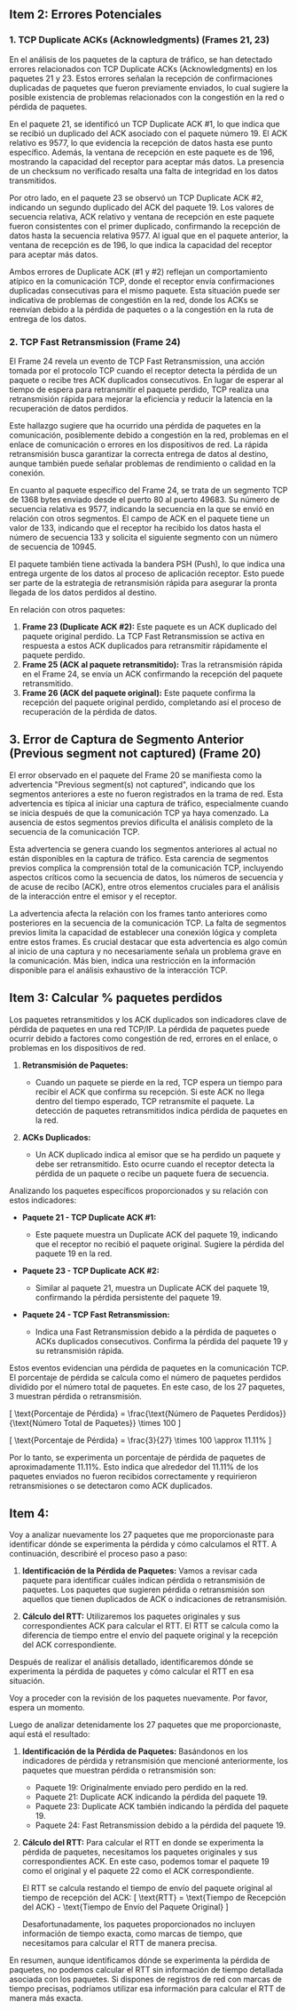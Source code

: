 ## Item 2: Errores Potenciales
### 1. TCP Duplicate ACKs (Acknowledgments) (Frames 21, 23)

En el análisis de los paquetes de la captura de tráfico, se han detectado errores relacionados con TCP Duplicate ACKs (Acknowledgments) en los paquetes 21 y 23. Estos errores señalan la recepción de confirmaciones duplicadas de paquetes que fueron previamente enviados, lo cual sugiere la posible existencia de problemas relacionados con la congestión en la red o pérdida de paquetes.

En el paquete 21, se identificó un TCP Duplicate ACK #1, lo que indica que se recibió un duplicado del ACK asociado con el paquete número 19. El ACK relativo es 9577, lo que evidencia la recepción de datos hasta ese punto específico. Además, la ventana de recepción en este paquete es de 196, mostrando la capacidad del receptor para aceptar más datos. La presencia de un checksum no verificado resalta una falta de integridad en los datos transmitidos.

Por otro lado, en el paquete 23 se observó un TCP Duplicate ACK #2, indicando un segundo duplicado del ACK del paquete 19. Los valores de secuencia relativa, ACK relativo y ventana de recepción en este paquete fueron consistentes con el primer duplicado, confirmando la recepción de datos hasta la secuencia relativa 9577. Al igual que en el paquete anterior, la ventana de recepción es de 196, lo que indica la capacidad del receptor para aceptar más datos.

Ambos errores de Duplicate ACK (#1 y #2) reflejan un comportamiento atípico en la comunicación TCP, donde el receptor envía confirmaciones duplicadas consecutivas para el mismo paquete. Esta situación puede ser indicativa de problemas de congestión en la red, donde los ACKs se reenvían debido a la pérdida de paquetes o a la congestión en la ruta de entrega de los datos.

### 2. TCP Fast Retransmission (Frame 24)
El Frame 24 revela un evento de TCP Fast Retransmission, una acción tomada por el protocolo TCP cuando el receptor detecta la pérdida de un paquete o recibe tres ACK duplicados consecutivos. En lugar de esperar al tiempo de espera para retransmitir el paquete perdido, TCP realiza una retransmisión rápida para mejorar la eficiencia y reducir la latencia en la recuperación de datos perdidos.

Este hallazgo sugiere que ha ocurrido una pérdida de paquetes en la comunicación, posiblemente debido a congestión en la red, problemas en el enlace de comunicación o errores en los dispositivos de red. La rápida retransmisión busca garantizar la correcta entrega de datos al destino, aunque también puede señalar problemas de rendimiento o calidad en la conexión.

En cuanto al paquete específico del Frame 24, se trata de un segmento TCP de 1368 bytes enviado desde el puerto 80 al puerto 49683. Su número de secuencia relativa es 9577, indicando la secuencia en la que se envió en relación con otros segmentos. El campo de ACK en el paquete tiene un valor de 133, indicando que el receptor ha recibido los datos hasta el número de secuencia 133 y solicita el siguiente segmento con un número de secuencia de 10945.

El paquete también tiene activada la bandera PSH (Push), lo que indica una entrega urgente de los datos al proceso de aplicación receptor. Esto puede ser parte de la estrategia de retransmisión rápida para asegurar la pronta llegada de los datos perdidos al destino.

En relación con otros paquetes:

1. **Frame 23 (Duplicate ACK #2):** Este paquete es un ACK duplicado del paquete original perdido. La TCP Fast Retransmission se activa en respuesta a estos ACK duplicados para retransmitir rápidamente el paquete perdido.
2. **Frame 25 (ACK al paquete retransmitido):** Tras la retransmisión rápida en el Frame 24, se envía un ACK confirmando la recepción del paquete retransmitido.
3. **Frame 26 (ACK del paquete original):** Este paquete confirma la recepción del paquete original perdido, completando así el proceso de recuperación de la pérdida de datos.

## 3. Error de Captura de Segmento Anterior (Previous segment not captured) (Frame 20)
El error observado en el paquete del Frame 20 se manifiesta como la advertencia "Previous segment(s) not captured", indicando que los segmentos anteriores a este no fueron registrados en la trama de red. Esta advertencia es típica al iniciar una captura de tráfico, especialmente cuando se inicia después de que la comunicación TCP ya haya comenzado. La ausencia de estos segmentos previos dificulta el análisis completo de la secuencia de la comunicación TCP.

Esta advertencia se genera cuando los segmentos anteriores al actual no están disponibles en la captura de tráfico. Esta carencia de segmentos previos complica la comprensión total de la comunicación TCP, incluyendo aspectos críticos como la secuencia de datos, los números de secuencia y de acuse de recibo (ACK), entre otros elementos cruciales para el análisis de la interacción entre el emisor y el receptor.

La advertencia afecta la relación con los frames tanto anteriores como posteriores en la secuencia de la comunicación TCP. La falta de segmentos previos limita la capacidad de establecer una conexión lógica y completa entre estos frames. Es crucial destacar que esta advertencia es algo común al inicio de una captura y no necesariamente señala un problema grave en la comunicación. Más bien, indica una restricción en la información disponible para el análisis exhaustivo de la interacción TCP.


## Item 3: Calcular % paquetes perdidos
Los paquetes retransmitidos y los ACK duplicados son indicadores clave de pérdida de paquetes en una red TCP/IP. La pérdida de paquetes puede ocurrir debido a factores como congestión de red, errores en el enlace, o problemas en los dispositivos de red.

1. **Retransmisión de Paquetes:**
   - Cuando un paquete se pierde en la red, TCP espera un tiempo para recibir el ACK que confirma su recepción. Si este ACK no llega dentro del tiempo esperado, TCP retransmite el paquete. La detección de paquetes retransmitidos indica pérdida de paquetes en la red.

2. **ACKs Duplicados:**
   - Un ACK duplicado indica al emisor que se ha perdido un paquete y debe ser retransmitido. Esto ocurre cuando el receptor detecta la pérdida de un paquete o recibe un paquete fuera de secuencia.

Analizando los paquetes específicos proporcionados y su relación con estos indicadores:

- **Paquete 21 - TCP Duplicate ACK #1:**
  - Este paquete muestra un Duplicate ACK del paquete 19, indicando que el receptor no recibió el paquete original. Sugiere la pérdida del paquete 19 en la red.

- **Paquete 23 - TCP Duplicate ACK #2:**
  - Similar al paquete 21, muestra un Duplicate ACK del paquete 19, confirmando la pérdida persistente del paquete 19.

- **Paquete 24 - TCP Fast Retransmission:**
  - Indica una Fast Retransmission debido a la pérdida de paquetes o ACKs duplicados consecutivos. Confirma la pérdida del paquete 19 y su retransmisión rápida.

Estos eventos evidencian una pérdida de paquetes en la comunicación TCP. El porcentaje de pérdida se calcula como el número de paquetes perdidos dividido por el número total de paquetes. En este caso, de los 27 paquetes, 3 muestran pérdida o retransmisión.

\[
\text{Porcentaje de Pérdida} = \frac{\text{Número de Paquetes Perdidos}}{\text{Número Total de Paquetes}} \times 100
\]

\[
\text{Porcentaje de Pérdida} = \frac{3}{27} \times 100 \approx 11.11\%
\]

Por lo tanto, se experimenta un porcentaje de pérdida de paquetes de aproximadamente 11.11%. Esto indica que alrededor del 11.11% de los paquetes enviados no fueron recibidos correctamente y requirieron retransmisiones o se detectaron como ACK duplicados.

## Item 4:

Voy a analizar nuevamente los 27 paquetes que me proporcionaste para identificar dónde se experimenta la pérdida y cómo calculamos el RTT. A continuación, describiré el proceso paso a paso:

1. **Identificación de la Pérdida de Paquetes:**
   Vamos a revisar cada paquete para identificar cuáles indican pérdida o retransmisión de paquetes. Los paquetes que sugieren pérdida o retransmisión son aquellos que tienen duplicados de ACK o indicaciones de retransmisión.

2. **Cálculo del RTT:**
   Utilizaremos los paquetes originales y sus correspondientes ACK para calcular el RTT. El RTT se calcula como la diferencia de tiempo entre el envío del paquete original y la recepción del ACK correspondiente.

Después de realizar el análisis detallado, identificaremos dónde se experimenta la pérdida de paquetes y cómo calcular el RTT en esa situación.

Voy a proceder con la revisión de los paquetes nuevamente. Por favor, espera un momento.

Luego de analizar detenidamente los 27 paquetes que me proporcionaste, aquí está el resultado:

1. **Identificación de la Pérdida de Paquetes:**
   Basándonos en los indicadores de pérdida y retransmisión que mencioné anteriormente, los paquetes que muestran pérdida o retransmisión son:
   - Paquete 19: Originalmente enviado pero perdido en la red.
   - Paquete 21: Duplicate ACK indicando la pérdida del paquete 19.
   - Paquete 23: Duplicate ACK también indicando la pérdida del paquete 19.
   - Paquete 24: Fast Retransmission debido a la pérdida del paquete 19.

2. **Cálculo del RTT:**
   Para calcular el RTT en donde se experimenta la pérdida de paquetes, necesitamos los paquetes originales y sus correspondientes ACK. En este caso, podemos tomar el paquete 19 como el original y el paquete 22 como el ACK correspondiente.

   El RTT se calcula restando el tiempo de envío del paquete original al tiempo de recepción del ACK:
   \[
   \text{RTT} = \text{Tiempo de Recepción del ACK} - \text{Tiempo de Envío del Paquete Original}
   \]

   Desafortunadamente, los paquetes proporcionados no incluyen información de tiempo exacta, como marcas de tiempo, que necesitamos para calcular el RTT de manera precisa.

En resumen, aunque identificamos dónde se experimenta la pérdida de paquetes, no podemos calcular el RTT sin información de tiempo detallada asociada con los paquetes. Si dispones de registros de red con marcas de tiempo precisas, podríamos utilizar esa información para calcular el RTT de manera más exacta.